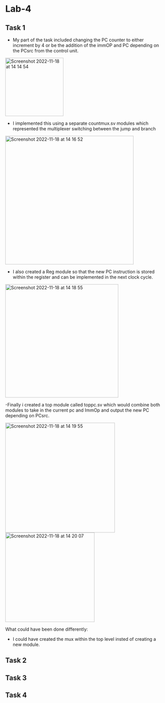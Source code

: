 # Lab-4 #

## Task 1 ##
- My part of the task included changing the PC counter to either increment by 4 or be the addition of the immOP and PC depending on the PCsrc from the control unit.

<img width="183" alt="Screenshot 2022-11-18 at 14 14 54" src="https://user-images.githubusercontent.com/115703122/202724692-5ec34e20-0deb-4f49-b339-d776053a95d1.png">

- I implemented this using a separate countmux.sv modules which represented the multiplexer switching between the jump and branch 

<img width="404" alt="Screenshot 2022-11-18 at 14 16 52" src="https://user-images.githubusercontent.com/115703122/202725124-5b1a6931-cb4d-41c4-ae95-71b827388c60.png">

- I also created a Reg module so that the new PC instruction is stored within the register and can be implemented in the next clock cycle. 

<img width="356" alt="Screenshot 2022-11-18 at 14 18 55" src="https://user-images.githubusercontent.com/115703122/202725619-91bbf6bd-3da0-42fd-a07f-8672386e3217.png">

-Finally i created a top module called toppc.sv which would combine both modules to take in the current pc and ImmOp and output the new PC depending on PCsrc.

<img width="345" alt="Screenshot 2022-11-18 at 14 19 55" src="https://user-images.githubusercontent.com/115703122/202725825-0e48c253-7150-44a9-b6e8-913eeab03f1f.png">

<img width="281" alt="Screenshot 2022-11-18 at 14 20 07" src="https://user-images.githubusercontent.com/115703122/202725867-8e97cd96-9412-4e2c-a99a-1f9e722216bd.png">

What could have been done differently:
- I could have created the mux within the top level insted of creating a new module.

## Task 2 ##


## Task 3 



## Task 4 ##



